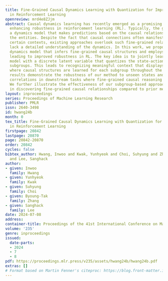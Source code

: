 ```yaml
---
title: Fine-Grained Causal Dynamics Learning with Quantization for Improving Robustness
  in Reinforcement Learning
openreview: mrd4e8ZJjm
abstract: Causal dynamics learning has recently emerged as a promising approach to
  enhancing robustness in reinforcement learning (RL). Typically, the goal is to build
  a dynamics model that makes predictions based on the causal relationships among
  the entities. Despite the fact that causal connections often manifest only under
  certain contexts, existing approaches overlook such fine-grained relationships and
  lack a detailed understanding of the dynamics. In this work, we propose a novel
  dynamics model that infers fine-grained causal structures and employs them for prediction,
  leading to improved robustness in RL. The key idea is to jointly learn the dynamics
  model with a discrete latent variable that quantizes the state-action space into
  subgroups. This leads to recognizing meaningful context that displays sparse dependencies,
  where causal structures are learned for each subgroup throughout the training. Experimental
  results demonstrate the robustness of our method to unseen states and locally spurious
  correlations in downstream tasks where fine-grained causal reasoning is crucial.
  We further illustrate the effectiveness of our subgroup-based approach with quantization
  in discovering fine-grained causal relationships compared to prior methods.
layout: inproceedings
series: Proceedings of Machine Learning Research
publisher: PMLR
issn: 2640-3498
id: hwang24b
month: 0
tex_title: Fine-Grained Causal Dynamics Learning with Quantization for Improving Robustness
  in Reinforcement Learning
firstpage: 20842
lastpage: 20870
page: 20842-20870
order: 20842
cycles: false
bibtex_author: Hwang, Inwoo and Kwak, Yunhyeok and Choi, Suhyung and Zhang, Byoung-Tak
  and Lee, Sanghack
author:
- given: Inwoo
  family: Hwang
- given: Yunhyeok
  family: Kwak
- given: Suhyung
  family: Choi
- given: Byoung-Tak
  family: Zhang
- given: Sanghack
  family: Lee
date: 2024-07-08
address:
container-title: Proceedings of the 41st International Conference on Machine Learning
volume: '235'
genre: inproceedings
issued:
  date-parts:
  - 2024
  - 7
  - 8
pdf: https://proceedings.mlr.press/v235/assets/hwang24b/hwang24b.pdf
extras: []
# Format based on Martin Fenner's citeproc: https://blog.front-matter.io/posts/citeproc-yaml-for-bibliographies/
---
```

